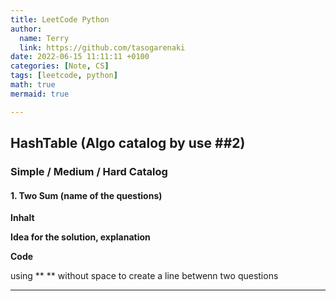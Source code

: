 ```yaml
---
title: LeetCode Python
author:
  name: Terry
  link: https://github.com/tasogarenaki
date: 2022-06-15 11:11:11 +0100
categories: [Note, CS]
tags: [leetcode, python]
math: true
mermaid: true

---
```




## HashTable (Algo catalog by use ##2)



### Simple / Medium / Hard Catalog

#### 1. Two Sum (name of the questions)

**Inhalt**

**Idea for the solution, explanation**

**Code**



using ** ** without  space to create a line betwenn two questions 

****









